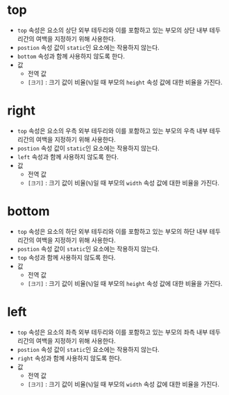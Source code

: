 # top
- `top` 속성은 요소의 상단 외부 테두리와 이를 포함하고 있는 부모의 상단 내부 테두리간의 여백을 지정하기 위해 사용한다.
- `postion` 속성 값이 `static`인 요소에는 작용하지 않는다.
- `bottom` 속성과 함께 사용하지 않도록 한다.
- 값
  - 전역 값
  - `[크기]` : 크기 값이 비율(`%`)일 때 부모의 `height` 속성 값에 대한 비율을 가진다.

# right
- `top` 속성은 요소의 우측 외부 테두리와 이를 포함하고 있는 부모의 우측 내부 테두리간의 여백을 지정하기 위해 사용한다.
- `postion` 속성 값이 `static`인 요소에는 작용하지 않는다.
- `left` 속성과 함께 사용하지 않도록 한다.
- 값
    - 전역 값
    - `[크기]` : 크기 값이 비율(`%`)일 때 부모의 `width` 속성 값에 대한 비율을 가진다.

# bottom
- `top` 속성은 요소의 하단 외부 테두리와 이를 포함하고 있는 부모의 하단 내부 테두리간의 여백을 지정하기 위해 사용한다.
- `postion` 속성 값이 `static`인 요소에는 작용하지 않는다.
- `top` 속성과 함께 사용하지 않도록 한다.
- 값
    - 전역 값
    - `[크기]` : 크기 값이 비율(`%`)일 때 부모의 `height` 속성 값에 대한 비율을 가진다.

# left
- `top` 속성은 요소의 좌측 외부 테두리와 이를 포함하고 있는 부모의 좌측 내부 테두리간의 여백을 지정하기 위해 사용한다.
- `postion` 속성 값이 `static`인 요소에는 작용하지 않는다.
- `right` 속성과 함께 사용하지 않도록 한다.
- 값
    - 전역 값
    - `[크기]` : 크기 값이 비율(`%`)일 때 부모의 `width` 속성 값에 대한 비율을 가진다.